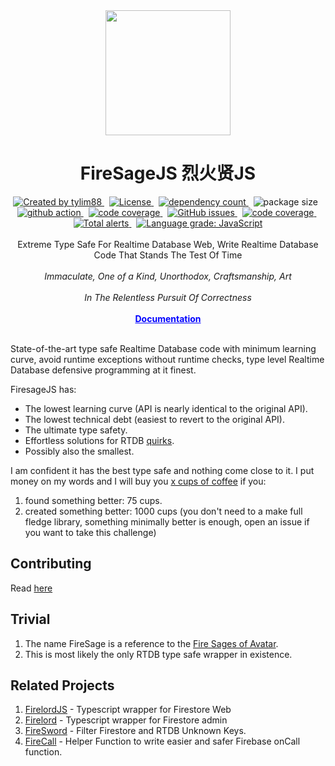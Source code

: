 <!-- markdownlint-disable MD010 -->
<!-- markdownlint-disable MD033 -->
<!-- markdownlint-disable MD041 -->

<div align="center">
		<img src="https://raw.githubusercontent.com/tylim88/Firelord/main/img/ozai.png" width="200px"/>
		<h1>FireSageJS 烈火贤JS</h1>
</div>

<div align="center">
		<a href="https://www.npmjs.com/package/firesagejs" target="_blank">
				<img
					src="https://img.shields.io/npm/v/firesagejs"
					alt="Created by tylim88"
				/>
			</a>
			&nbsp;
			<a
				href="https://github.com/tylim88/firesagejs/blob/main/LICENSE"
				target="_blank"
			>
				<img
					src="https://img.shields.io/github/license/tylim88/firesagejs"
					alt="License"
				/>
			</a>
			&nbsp;
			<a
				href="https://www.npmjs.com/package/firesagejs?activeTab=dependencies"
				target="_blank"
			>
				<img
					src="https://img.shields.io/badge/dynamic/json?url=https://api.npmutil.com/package/firesagejs&label=dependencies&query=$.dependencies.count&color=brightgreen"
					alt="dependency count"
				/>
			</a>
			&nbsp;
			<img
				src="https://img.shields.io/badge/gzipped-4KB-brightgreen"
				alt="package size"
			/>
			&nbsp;
			<a href="https://github.com/tylim88/firesagejs/actions" target="_blank">
				<img
					src="https://github.com/tylim88/firesagejs/workflows/Main/badge.svg"
					alt="github action"
				/>
			</a>
			&nbsp;
			<a href="https://codecov.io/gh/tylim88/firesagejs" target="_blank">
				<img
					src="https://codecov.io/gh/tylim88/firesagejs/branch/main/graph/badge.svg"
					alt="code coverage"
				/>
			</a>
			&nbsp;
			<a href="https://github.com/tylim88/firesagejs/issues" target="_blank">
				<img
					alt="GitHub issues"
					src="https://img.shields.io/github/issues-raw/tylim88/firesagejs"
				></img>
			</a>
			&nbsp;
			<a href="https://snyk.io/test/github/tylim88/firesagejs" target="_blank">
				<img
					src="https://snyk.io/test/github/tylim88/firesagejs/badge.svg"
					alt="code coverage"
				/>
			</a>
			&nbsp;
			<a
				href="https://lgtm.com/projects/g/tylim88/FireSageJS/alerts/"
				target="_blank"
			>
				<img
					alt="Total alerts"
					src="https://img.shields.io/lgtm/alerts/g/tylim88/FireSageJS.svg?logo=lgtm&logoWidth=18"
				/>
			</a>
			&nbsp;
			<a
				href="https://lgtm.com/projects/g/tylim88/FireSageJS/context:javascript"
				target="_blank"
			>
				<img
					alt="Language grade: JavaScript"
					src="https://img.shields.io/lgtm/grade/javascript/g/tylim88/FireSageJS.svg?logo=lgtm&logoWidth=18"
				/>
			</a>
</div>
<br/>
<div align="center">
		Extreme Type Safe For Realtime Database Web, Write Realtime Database Code That Stands The Test Of Time
</div>
<br />
<div align="center">
		<i>Immaculate, One of a Kind, Unorthodox, Craftsmanship, Art</i>
</div>
<br />
<div align="center">
		<i>In The Relentless Pursuit Of Correctness</i>
</div>
<br/>
<div align="center">
<a href="https://firelordjs.com/firesage/quick_start" target="_blank" style="color:blue"><strong>Documentation</strong></a>
</div>
<br/>

State-of-the-art type safe Realtime Database code with minimum learning curve, avoid runtime exceptions without runtime checks, type level Realtime Database defensive programming at it finest.

FiresageJS has:

- The lowest learning curve (API is nearly identical to the original API).
- The lowest technical debt (easiest to revert to the original API).
- The ultimate type safety.
- Effortless solutions for RTDB [quirks](https://firelordjs.com/firesage/highlights/query).
- Possibly also the smallest.

I am confident it has the best type safe and nothing come close to it. I put money on my words and I will buy you [x cups of coffee](https://www.buymeacoffee.com/) if you:

1. found something better: 75 cups.
2. created something better: 1000 cups (you don't need to a make full fledge library, something minimally better is enough, open an issue if you want to take this challenge)

## Contributing

Read [here](https://firelordjs.com/firesage/contributing)

## Trivial

1. The name FireSage is a reference to the [Fire Sages of Avatar](https://avatar.fandom.com/wiki/Fire_Sages).
2. This is most likely the only RTDB type safe wrapper in existence.

## Related Projects

1. [FirelordJS](https://github.com/tylim88/FirelordJS) - Typescript wrapper for Firestore Web
2. [Firelord](https://github.com/tylim88/firelord) - Typescript wrapper for Firestore admin
3. [FireSword](https://github.com/tylim88/firesword) - Filter Firestore and RTDB Unknown Keys.
4. [FireCall](https://github.com/tylim88/FireCall) - Helper Function to write easier and safer Firebase onCall function.
